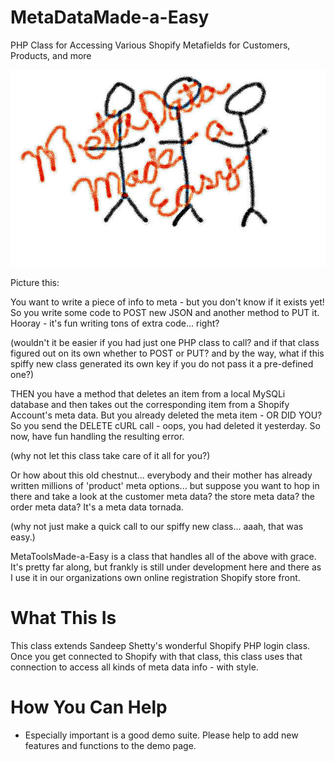 MetaDataMade-a-Easy
===================

PHP Class for Accessing Various Shopify Metafields for Customers, Products, and more

![Logo for SMYAYA Meta Data Made-a-Easy](/demos/meta-data-made-a-easy.jpg)

Picture this: 

You want to write a piece of info to meta - but you don't know if it exists yet! So you write some code to POST new JSON and another method to PUT it. Hooray - it's fun writing tons of extra code... right?

(wouldn't it be easier if you had just one PHP class to call? and if that class figured out on its own whether to POST or PUT? and by the way, what if this spiffy new class generated its own key if you do not pass it a pre-defined one?)


THEN you have a method that deletes an item from a local MySQLi database and then takes out the corresponding item from a Shopify Account's meta data. But you already deleted the meta item - OR DID YOU? So you send the DELETE cURL call - oops, you had deleted it yesterday. So now, have fun handling the resulting error.

(why not let this class take care of it all for you?)


Or how about this old chestnut... everybody and their mother has already written millions of 'product' meta options... but suppose you want to hop in there and take a look at the customer meta data? the store meta data? the order meta data?  It's a meta data tornada.

(why not just make a quick call to our spiffy new class... aaah, that was easy.)

MetaToolsMade-a-Easy is a class that handles all of the above with grace. It's pretty far along, but frankly is still under development here and there as I use it in our organizations own online registration Shopify store front.


What This Is
====================
This class extends Sandeep Shetty's wonderful Shopify PHP login class. Once you get connected to Shopify with that class, this class uses that connection to access all kinds of meta data info - with style.


How You Can Help
====================
* Especially important is a good demo suite. Please help to add new features and functions to the demo page.
